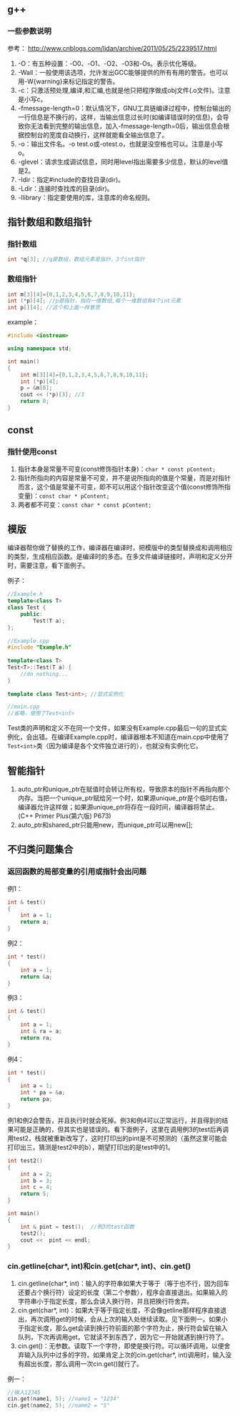 ## g++

### 一些参数说明

参考：
http://www.cnblogs.com/lidan/archive/2011/05/25/2239517.html

1. -O：有五种设置：-O0、-O1、-O2、-O3和-Os。表示优化等级。
2. -Wall：一般使用该选项，允许发出GCC能够提供的所有有用的警告。也可以用-W{warning}来标记指定的警告。
3. -c：只激活预处理,编译,和汇编,也就是他只把程序做成obj文件(.o文件)。注意是小写c。
4. -fmessage-length=0：默认情况下，GNU工具链编译过程中，控制台输出的一行信息是不换行的，这样，当输出信息过长时(如编译错误时的信息)，会导致你无法看到完整的输出信息，加入-fmessage-length=0后，输出信息会根据控制台的宽度自动换行，这样就能看全输出信息了。
5. -o：输出文件名。-o test.o或-otest.o，也就是没空格也可以。注意是小写o。
6. -glevel：请求生成调试信息，同时用level指出需要多少信息，默认的level值是2。
7. -Idir：指定#include的查找目录(dir)。
8. -Ldir：连接时查找库的目录(dir)。
9. -llibrary：指定要使用的库，注意库的命名规则。

## 指针数组和数组指针

### 指针数组
```cpp
int *q[3]; //q是数组，数组元素是指针，3个int指针
```

### 数组指针
```cpp
int m[3][4]={0,1,2,3,4,5,6,7,8,9,10,11};
int (*p)[4]; //p是指针，指向一维数组,每个一维数组有4个int元素
int p[][4]; //这个和上面一样意思
```

example：
```cpp
#include <iostream>

using namespace std;

int main()
{
    int m[3][4]={0,1,2,3,4,5,6,7,8,9,10,11};
    int (*p)[4];
    p = &m[0];
    cout << (*p)[3]; //3
    return 0;
}
```

## const

### 指针使用const
1. 指针本身是常量不可变(const修饰指针本身)：`char * const pContent;`
2. 指针所指向的内容是常量不可变，并不是说所指向的值是个常量，而是对指针而言，这个值是常量不可变，即不可以用这个指针改变这个值(const修饰所指变量)：`const char * pContent;`
3. 两者都不可变：`const char * const pContent;`

## 模版
编译器帮你做了替换的工作，编译器在编译时，把模版中的类型替换成和调用相应的类型，生成相应函数。是编译时的多态。在多文件编译链接时，声明和定义分开时，需要注意，看下面例子。

例子：
```cpp
//Example.h  
template<class T>  
class Test {  
    public:  
        Test(T a);  
};  
  
//Example.cpp  
#include "Example.h"  
  
template<class T>  
Test<T>::Test(T a) {  
    //do nothing...  
}  
  
template class Test<int>; //显式实例化

//main.cpp
//省略，使用了Test<int>
```

Test类的声明和定义不在同一个文件，如果没有Example.cpp最后一句的显式实例化，会出错。在编译Example.cpp时，编译器根本不知道在main.cpp中使用了`Test<int>`类（因为编译是各个文件独立进行的），也就没有实例化它。

## 智能指针
1. auto_ptr和unique_ptr在赋值时会转让所有权，导致原本的指针不再指向那个内存。当把一个unique_ptr赋给另一个时，如果源unique_ptr是个临时右值，编译器允许这样做；如果源unique_ptr将存在一段时间，编译器将禁止。(C++ Primer Plus(第六版) P673)
2. auto_ptr和shared_ptr只能用new，而unique_ptr可以用new[];

## 不归类问题集合

### 返回函数的局部变量的引用或指针会出问题

例1：
```cpp
int & test()
{
    int a = 1;
    return a;
}
```

例2：
```cpp
int * test()
{
    int a = 1;
    return &a;
}
```

例3：
```cpp
int & test()
{
    int a = 1;
    int & ra = a;
    return ra;
}
```

例4：
```cpp
int * test()
{
    int a = 1;
    int * pa = &a;
    return pa;
}
```

例1和例2会警告，并且执行时就会死掉。例3和例4可以正常运行，并且得到的结果可能是正确的，但其实也是错误的。看下面例子，这里在调用例3的test后再调用test2，栈就被重新改写了，这时打印出的pint是不可预测的（虽然这里可能会打印出三，猜测是test2中的b），期望打印出的是test中的1。

```cpp
int test2()
{
    int a = 2;
    int b = 3;
    int c = 4;
    return 5;
}

int main()
{
    int & pint = test();  //例3的test函数
    test2();
    cout <<  pint << endl;
}
```

### cin.getline(char*, int)和cin.get(char*, int)、cin.get()
1. cin.getline(char*, int)：输入的字符串如果大于等于（等于也不行，因为回车还要占个换行符）设定的长度（第二个参数），程序会直接退出。如果输入的字符串小于指定长度，那么会读入换行符，并且把换行符舍弃。
2. cin.get(char*, int)：如果大于等于指定长度，不会像getline那样程序直接退出，再次调用get的时候，会从上次的输入处继续读取。见下面例一。如果小于指定长度，那么get会读到换行符前面的那个字符为止，换行符会留在输入队列，下次再调用get，它就读不到东西了，因为它一开始就遇到换行符了。
3. cin.get()：无参数。读取下一个字符，即使是换行符。可以循环调用，以便舍弃输入队列中过多的字符。如果肯定上次的cin.get(char*, int)调用时，输入没有超出长度，那么调用一次cin.get()就行了。

例一：
```cpp
//输入12345
cin.get(name1, 5); //name1 = "1234"
cin.get(name2, 5); //name2 = "5"
```
